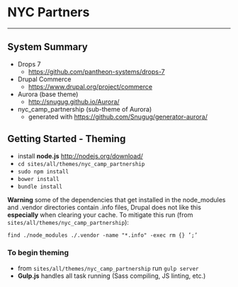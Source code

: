 
# NYC Partners
---------------

## System Summary
* Drops 7
    * https://github.com/pantheon-systems/drops-7
* Drupal Commerce
   * https://www.drupal.org/project/commerce
* Aurora (base theme)
    * http://snugug.github.io/Aurora/
* nyc_camp_partnership (sub-theme of Aurora)
    * generated with https://github.com/Snugug/generator-aurora/

## Getting Started - Theming
* install **node.js** http://nodejs.org/download/
* `cd sites/all/themes/nyc_camp_partnership`
* `sudo npm install`
* `bower install`
* `bundle install`

**Warning** some of the dependencies that get installed in the node_modules and .vendor directories contain .info files, Drupal does not like this **especially** when clearing your cache. To mitigate this run (from `sites/all/themes/nyc_camp_partnership`):

`find ./node_modules ./.vendor -name "*.info" -exec rm {} ’;’`

### To begin theming
* from `sites/all/themes/nyc_camp_partnership` run `gulp server`
* **Gulp.js** handles all task running (Sass compiling, JS linting, etc.)
